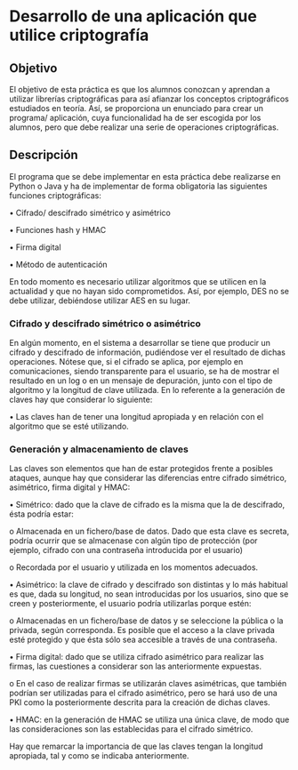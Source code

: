 # Desarrollo de una aplicación que utilice criptografía
## Objetivo
El objetivo de esta práctica es que los alumnos conozcan y aprendan a utilizar librerías
criptográficas para así afianzar los conceptos criptográficos estudiados en teoría. Así, se
proporciona un enunciado para crear un programa/ aplicación, cuya funcionalidad ha de ser
escogida por los alumnos, pero que debe realizar una serie de operaciones criptográficas.

## Descripción
El programa que se debe implementar en esta práctica debe realizarse en Python o Java y ha de
implementar de forma obligatoria las siguientes funciones criptográficas:

• Cifrado/ descifrado simétrico y asimétrico

• Funciones hash y HMAC

• Firma digital

• Método de autenticación

En todo momento es necesario utilizar algoritmos que se utilicen en la actualidad y que no hayan
sido comprometidos. Así, por ejemplo, DES no se debe utilizar, debiéndose utilizar AES en su
lugar.

### Cifrado y descifrado simétrico o asimétrico
En algún momento, en el sistema a desarrollar se tiene que producir un cifrado y descifrado de
información, pudiéndose ver el resultado de dichas operaciones. Nótese que, si el cifrado se
aplica, por ejemplo en comunicaciones, siendo transparente para el usuario, se ha de mostrar el
resultado en un log o en un mensaje de depuración, junto con el tipo de algoritmo y la longitud
de clave utilizada.
En lo referente a la generación de claves hay que considerar lo siguiente:

• Las claves han de tener una longitud apropiada y en relación con el algoritmo que se
esté utilizando.

### Generación y almacenamiento de claves
Las claves son elementos que han de estar protegidos frente a posibles ataques, aunque hay
que considerar las diferencias entre cifrado simétrico, asimétrico, firma digital y HMAC:

• Simétrico: dado que la clave de cifrado es la misma que la de descifrado, ésta podría
estar:

o Almacenada en un fichero/base de datos. Dado que esta clave es secreta, podría
ocurrir que se almacenase con algún tipo de protección (por ejemplo, cifrado
con una contraseña introducida por el usuario)

o Recordada por el usuario y utilizada en los momentos adecuados.

• Asimétrico: la clave de cifrado y descifrado son distintas y lo más habitual es que, dada
su longitud, no sean introducidas por los usuarios, sino que se creen y posteriormente,
el usuario podría utilizarlas porque estén:

o Almacenadas en un fichero/base de datos y se seleccione la pública o la privada,
según corresponda. Es posible que el acceso a la clave privada esté protegido y
que ésta sólo sea accesible a través de una contraseña.

• Firma digital: dado que se utiliza cifrado asimétrico para realizar las firmas, las
cuestiones a considerar son las anteriormente expuestas.

o En el caso de realizar firmas se utilizarán claves asimétricas, que también
podrían ser utilizadas para el cifrado asimétrico, pero se hará uso de una PKI
como la posteriormente descrita para la creación de dichas claves.

• HMAC: en la generación de HMAC se utiliza una única clave, de modo que las
consideraciones son las establecidas para el cifrado simétrico.

Hay que remarcar la importancia de que las claves tengan la longitud apropiada, tal y como se
indicaba anteriormente.

